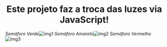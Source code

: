<h1 align="center">Este projeto faz a troca das luzes via JavaScript!</h1>

*Semáforo Verde*![img1](https://github.com/user-attachments/assets/85138664-ee1c-4266-a38f-8c71dc708298)
*Semáforo Amarelo*![img2](https://github.com/user-attachments/assets/766b9fd1-32f1-41a4-abfe-9e42beabca5e)
*Semáforo Vermelho*![img3](https://github.com/user-attachments/assets/66be9243-584d-4b7a-afcd-8479a1b9cac7)
